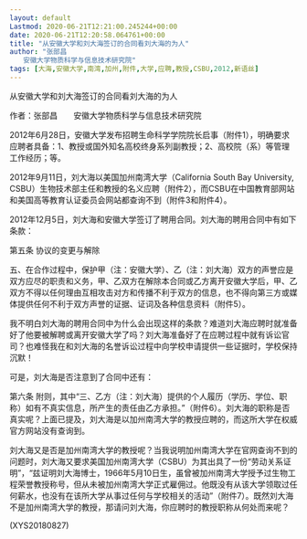 ```yaml
---
layout: default
Lastmod: 2020-06-21T12:21:00.245244+00:00
date: 2020-06-21T12:20:58.064761+00:00
title: "从安徽大学和刘大海签订的合同看刘大海的为人"
author: "张部昌
　　安徽大学物质科学与信息技术研究院"
tags: [大海,安徽大学,南湾,加州,附件,大学,应聘,教授,CSBU,2012,新语丝]
---
```


从安徽大学和刘大海签订的合同看刘大海的为人

作者：张部昌　　安徽大学物质科学与信息技术研究院

2012年6月28日，安徽大学发布招聘生命科学学院院长启事（附件1），明确要求应聘者具备：1、教授或国外知名高校终身系列副教授；2、高校院（系）等管理工作经历；等。

2012年9月11日，刘大海以美国加州南湾大学（California South Bay University, CSBU）生物技术部主任和教授的名义应聘（附件2），而CSBU在中国教育部网站和美国高等教育认证委员会网站都查询不到（附件3和附件4）。

2012年12月5日，刘大海和安徽大学签订了聘用合同。刘大海的聘用合同中有如下条款：

第五条 协议的变更与解除

五、在合作过程中，保护甲（注：安徽大学）、乙（注：刘大海）双方的声誉应是双方应尽的职责和义务，甲、乙双方在解除本合同或乙方离开安徽大学后，甲、乙双方不得以任何理由互相攻击对方和传播不利于双方的信息，也不得向第三方或媒体提供任何不利于双方声誉的证据、证词及各种信息资料（附件5）。

我不明白刘大海的聘用合同中为什么会出现这样的条款？难道刘大海应聘时就准备好了他要被解聘或离开安徽大学了吗？刘大海准备好了在应聘过程中就有诉讼官司？也难怪我在和刘大海的名誉诉讼过程中向学校申请提供一些证据时，学校保持沉默！

可是，刘大海是否注意到了合同中还有：

第六条 附则，其中“三、乙方（注：刘大海）提供的个人履历（学历、学位、职称）如有不真实信息，所产生的责任由乙方承担。”（附件6）。刘大海的职称是否真实呢？上面已提及，刘大海是以加州南湾大学的教授应聘的，而这所大学在权威官方网站没有查询到。

刘大海又是否是加州南湾大学的教授呢？当我说明加州南湾大学在官网查询不到的问题时，刘大海又要求美国加州南湾大学（CSBU）为其出具了一份“劳动关系证明”，“兹证明刘大海博士，1966年5月10日生，虽曾被加州南湾大学授予过生物工程荣誉教授称号，但从未被加州南湾大学正式雇佣过。他既没有从该大学领取过任何薪水，也没有在该所大学从事过任何与学校相关的活动”（附件7）。既然刘大海不是加州南湾大学的教授，那请问刘大海，你应聘时的教授职称从何处而来呢？

(XYS20180827)

